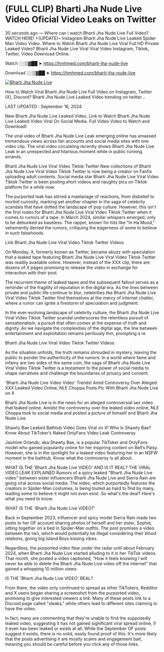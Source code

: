 # (FULL CLIP) Bharti Jha Nude Live Video Oficial Video Leaks on Twitter

30 seconds ago — Where can i watch Bharti Jha Nude Live Full Video? WATCH HERE! +(UPDATE)~ Instagram Bharti Jha Nude Live Leaked Spider Man Video Video. Where to Watch Bharti Jha Nude Live Viral Full HD Private Leaked Video? Bharti Jha Nude Live Viral Viral Video Instagram, Tiktok, Twitter, Video Download Online.

Watch ░░▒▓██ ➤ https://hmhmed.com/bharti-jha-nude-live

Download ░░▒▓██ ➤ https://hmhmed.com/bharti-jha-nude-live

[![Bharti Jha Nude Live](https://i.imgur.com/dJHk4Zq.gif)](https://hmhmed.com/bharti-jha-nude-live)

How to Watch Viral Bharti Jha Nude Live Full Video on Instagram, Twitter (X), Discord? Bharti Jha Nude Live Leaked Video trending on twitter...

LAST UPDATED : September 16, 2024.

New Bharti Jha Nude Live Leaked Video, Link to Watch Bharti Jha Nude Live Leaked Video Viral On Social Media. Full Video Video to Watch and Download!

The viral video of Bharti Jha Nude Live Leak emerging online has amassed tremendous views across fan accounts and social media sites with one video clip. The viral video circulating recently shows Bharti Jha Nude Live Leak in an unexpected and hilarious moment while in public running errands.

Bharti Jha Nude Live Viral Video Tiktok Twitter New collections of Bharti Jha Nude Live Viral Video Tiktok Twitter is now being a creator on Fanfix uploading adult contents. Social media star Bharti Jha Nude Live Viral Video Tiktok Twitter is been posting short videos and naughty pics on Tiktok platform for a while now.

The purported leak has stirred a maelanage of reactions, from disbelief to morbid curiosity, marking yet another chapter in the saga of celebrity scandals that have dotted the landscape of pop culture. However, this isn't the first rodeo for Bharti Jha Nude Live Viral Video Tiktok Twitter when it comes to rumors of a tape. In March 2024, similar whispers emerged, only to be debunked as baseless. The rapper, known for hits like "In Ha Mood," vehemently denied the rumors, critiquing the eagerness of some to believe in such falsehoods.

Link Bharti Jha Nude Live Viral Video Tiktok Twitter Videos

On Monday, X, formerly known as Twitter, became abuzz with speculation that a leaked tape featuring Bharti Jha Nude Live Viral Video Tiktok Twitter was readily available online. However, instead of the XXX clip, there are dozens of X pages promising to release the video in exchange for interaction with their post.

The recurrent theme of leaked tapes and the subsequent fallout serves as a reminder of the fragility of reputation in the digital era. As the lines between private and public life continue to blur, celebrities like Bharti Jha Nude Live Viral Video Tiktok Twitter find themselves at the mercy of internet chatter, where a rumor can ignite a firestorm of speculation and judgment.

In the ever-evolving landscape of celebrity culture, the Bharti Jha Nude Live Viral Video Tiktok Twitter scandal underscores the relentless pursuit of sensationalism, a pursuit that often comes at the expense of truth and dignity. As we navigate the complexities of the digital age, the line between entertainment and exploitation remains perilously thin, prompting a re

Bharti Jha Nude Live Viral Video Tiktok Twitter Videos

As the situation unfolds, the truth remains shrouded in mystery, leaving the public to ponder the authenticity of the rumors. In a world where fame and infamy are two sides of the same coin, the saga of Bharti Jha Nude Live Viral Video Tiktok Twitter is a testament to the power of social media to shape narratives and challenge the boundaries of privacy and consent.

'Bharti Jha Nude Live Video Video' Trends! Amid Controversy Over Alleged XXX Leaked Video Online, NLE Choppa Posts Pic With Bharti Jha Nude Live on X

Bharti Jha Nude Live is in the news for an alleged controversial sex video that leaked online. Amidst the controversy over the leaked video online, NLE Choppa took to social media and posted a picture of himself and Bharti Jha Nude Live.

Shawty Bae Leaked Bathtub Video Goes Viral on X! Who Is Shawty Bae? Know About TikToker’s Naked OnlyFans Video Leak Controversy

Jasmine Orlando, aka Shawty Bae, is a popular TikToker and OnlyFans model who gained popularity online for her inspiring content on Bell’s Palsy. However, she is in the spotlight for a leaked video featuring her in an NSFW moment in the bathtub. Know what the controversy is all about.

WHAT IS THE 'Bharti Jha Nude Live VIDEO' AND IS IT REAL? THE VIRAL VIDEO LEAK EXPLAINED Rumors of a spicy leaked "Bharti Jha Nude Live video" between sister influencers Bharti Jha Nude Live and Sierra Rain are going viral across social media. The video, which purportedly features the creators in Spider-Man costumes, is being touted as hard to find by many, leading some to believe it might not even exist. So what's the deal? Here's what you need to know.

WHAT IS THE 'Bharti Jha Nude Live VIDEO?'

Back in September 2023, influencer and spicy model Sierra Rain made two posts to her OF account sharing photos of herself and her sister, Sophie, sitting together on a bed in Spider-Man outfits. The post promises a video between the two, which would potentially be illegal considering their blood relations, giving big Island Boys kissing vibes.

Regardless, the purported video flew under the radar until about February 2024, when Bharti Jha Nude Live started alluding to it in her TikTok videos. That month, she posted a video captioned, "How it feels knowing I will never be able to delete the Bharti Jha Nude Live video off the internet" that gained a whopping 10 million views.

IS THE 'Bharti Jha Nude Live VIDEO' REAL?

From there, the video only continued to spread as other TikTokers, Redditor and X users began sharing a screenshot from the purported video, promising to give interested viewers a link. Many of these posts link to a Discord page called "xleaks," while others lead to different sites claiming to have the video.

In fact, many are commenting that they're unable to find the supposedly leaked video, suggesting it has not gained significant viral spread online, if it even has been leaked or exists at all. While the September OF posts suggest it exists, there is no solid, easily found proof of this. It's more likely that the posts advertising it are mostly scams and engagement bait, meaning you should be careful before you click any of those links.